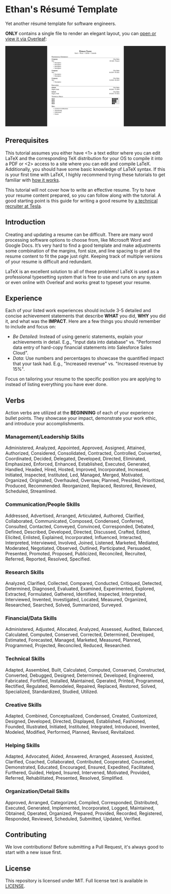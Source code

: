# Ethan's Résumé Template
Yet another résumé template for software engineers.

**ONLY** contains a single file to render an elegant layout, you can [open or view it via Overleaf](https://www.overleaf.com/latex/templates/ethans-resume-template/kwmtbntyvhhr):

![](https://raw.githubusercontent.com/necusjz/p/master/resume.tex/00.png)

## Prerequisites
This tutorial assumes you either have <1> a text editor where you can edit LaTeX and the corresponding TeX distribution for your OS to compile it into a PDF or <2> access to a site where you can edit and compile LaTeX. Additionally, you should have some basic knowledge of LaTeX syntax. If this is your first time with LaTeX, I highly recommend trying these tutorials to get familiar with [how it works](https://www.overleaf.com/learn/latex/Learn_LaTeX_in_30_minutes).

This tutorial will not cover how to write an effective resume. Try to have your resume content prepared, so you can follow along with the tutorial. A good starting point is this guide for writing a good resume by [a technical recruiter at Tesla](https://docs.google.com/document/u/1/d/e/2PACX-1vQpvbP8lzPvZrNvrX58UlacpQiLgh1fBQYfOS2pEJZvp-zOb9uKQJYKSsDQ6mJWoPf3H09OmdrLDcaK/pub).

## Introduction
Creating and updating a resume can be difficult. There are many word processing software options to choose from, like Microsoft Word and Google Docs. It’s very hard to find a good template and make adjustments some combination of the margins, font size, and line spacing to get all the resume content to fit the page just right. Keeping track of multiple versions of your resume is difficult and redundant.

LaTeX is an excellent solution to all of these problems! LaTeX is used as a professional typesetting system that is free to use and runs on any system or even online with Overleaf and works great to typeset your resume.

## Experience
Each of your listed work experiences should include 3-5 detailed and concise achievement statements that describe **WHAT** you did, **WHY** you did it, and what was the **IMPACT**. Here are a few things you should remember to include and focus on:
- _Be Detailed_: Instead of using generic statements, explain your achievements in detail. E.g., "Input data into database" vs. "Performed data entry of hard-copy financial statements into Salesforce Sales Cloud".
- _Data_: Use numbers and percentages to showcase the quantified impact that your task had. E.g., "Increased revenue" vs. "Increased revenue by 15%".

Focus on tailoring your resume to the specific position you are applying to instead of listing everything you have ever done.

## Verbs
Action verbs are utilized at the **BEGINNING** of each of your experience bullet points. They showcase your impact, demonstrate your work ethic, and introduce your accomplishments.

### Management/Leadership Skills
Administered, Analyzed, Appointed, Approved, Assigned, Attained, Authorized, Considered, Consolidated, Contracted, Controlled, Converted, Coordinated, Decided, Delegated, Developed, Directed, Eliminated, Emphasized,  Enforced, Enhanced, Established, Executed, Generated, Handled, Headed, Hired, Hosted, Improved, Incorporated, Increased, Initiated, Inspected, Instituted, Led, Managed, Merged, Motivated, Organized, Originated, Overhauled, Oversaw, Planned, Presided, Prioritized, Produced, Recommended. Reorganized, Replaced, Restored, Reviewed, Scheduled, Streamlined.

### Communication/People Skills
Addressed, Advertised, Arranged, Articulated, Authored, Clarified, Collaborated, Communicated, Composed, Condensed, Conferred, Consulted, Contacted, Conveyed, Convinced, Corresponded, Debated, Defined, Described, Developed, Directed, Discussed, Crafted, Edited, Elicited, Enlisted, Explained, Incorporated, Influenced, Interacted, Interpreted, Interviewed, Involved, Joined, Listened, Marketed, Mediated, Moderated, Negotiated, Observed, Outlined, Participated, Persuaded, Presented, Promoted, Proposed, Publicized, Reconciled, Recruited, Referred, Reported, Resolved, Specified.

### Research Skills
Analyzed, Clarified, Collected, Compared, Conducted, Critiqued, Detected, Determined, Diagnosed, Evaluated, Examined, Experimented, Explored, Extracted, Formulated, Gathered, Identified, Inspected, Interpreted, Interviewed, Invented, Investigated, Located, Measured, Organized, Researched, Searched, Solved, Summarized, Surveyed.

### Financial/Data Skills
Administered, Adjusted, Allocated, Analyzed, Assessed, Audited, Balanced, Calculated, Computed, Conserved, Corrected, Determined, Developed, Estimated, Forecasted, Managed, Marketed, Measured, Planned, Programmed, Projected, Reconciled, Reduced, Researched.

### Technical Skills
Adapted, Assembled, Built, Calculated, Computed, Conserved, Constructed, Converted, Debugged, Designed, Determined, Developed, Engineered, Fabricated, Fortified, Installed, Maintained, Operated, Printed, Programmed, Rectified, Regulated, Remodeled, Repaired, Replaced, Restored, Solved, Specialized, Standardized, Studied, Utilized.

### Creative Skills
Adapted, Combined, Conceptualized, Condensed, Created, Customized, Designed, Developed, Directed, Displayed, Established, Fashioned, Founded, Illustrated, Initiated, Instituted, Integrated, Introduced, Invented, Modeled, Modified, Performed, Planned, Revised, Revitalized.

### Helping Skills
Adapted, Advocated, Aided, Answered, Arranged, Assessed, Assisted, Clarified, Coached, Collaborated, Contributed, Cooperated, Counseled, Demonstrated, Educated, Encouraged, Ensured, Expedited, Facilitated, Furthered, Guided, Helped, Insured, Intervened, Motivated, Provided, Referred, Rehabilitated, Presented, Resolved, Simplified.

### Organization/Detail Skills
Approved, Arranged, Categorized, Compiled, Corresponded, Distributed, Executed, Generated, Implemented, Incorporated, Logged, Maintained, Obtained, Operated, Organized, Prepared, Provided, Recorded, Registered, Responded, Reviewed, Scheduled, Submitted, Updated, Verified.

## Contributing
We love contributions! Before submitting a Pull Request, it's always good to start with a new issue first.

## License
This repository is licensed under MIT. Full license text is available in [LICENSE](https://github.com/necusjz/resume.tex/blob/main/LICENSE).
